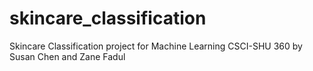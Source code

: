 # skincare_classification
Skincare Classification project for Machine Learning CSCI-SHU 360 by Susan Chen and Zane Fadul
